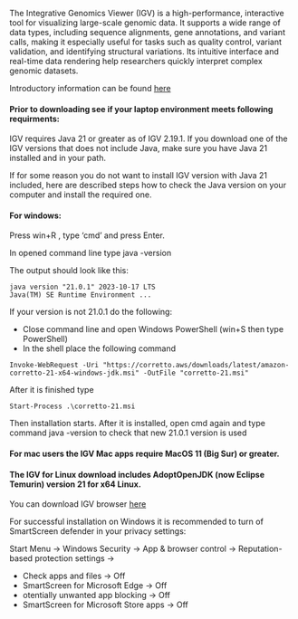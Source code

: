 The Integrative Genomics Viewer (IGV) is a high-performance, interactive tool for visualizing large-scale genomic data. It supports a wide range of data types, including sequence alignments, gene annotations, and variant calls, making it especially useful for tasks such as quality control, variant validation, and identifying structural variations. Its intuitive interface and real-time data rendering help researchers quickly interpret complex genomic datasets.


Introductory information can be found [here](https://igv.org/doc/desktop/#)


#### Prior to downloading see if your laptop environment meets following requirments: ##

IGV requires Java 21 or greater as of IGV 2.19.1. If you download one of the IGV versions that does not include Java, make sure you have Java 21 installed and in your path. 

If for some reason you do not want to install IGV version with Java 21 included, here are described steps how to check the Java version on your computer and install the required one.


#### For windows:

Press win+R , type ‘cmd’ and press Enter.

In opened command line type java -version

The output should look like this:
```
java version "21.0.1" 2023-10-17 LTS
Java(TM) SE Runtime Environment ...
```
If your version is not 21.0.1 do the following:

- Close command line and open Windows PowerShell (win+S then type PowerShell)
- In the shell place the following command 
```
Invoke-WebRequest -Uri "https://corretto.aws/downloads/latest/amazon-corretto-21-x64-windows-jdk.msi" -OutFile "corretto-21.msi"
```
After it is finished type 
```
Start-Process .\corretto-21.msi
``` 
Then installation starts. After it is installed, open cmd again and type command java -version to check that new 21.0.1 version is used

#### For mac users the IGV Mac apps require MacOS 11 (Big Sur) or greater.
#### The IGV for Linux download includes AdoptOpenJDK (now Eclipse Temurin) version 21 for x64 Linux.  

You can download IGV browser [here](https://igv.org/doc/desktop/#DownloadPage/)

For successful installation on Windows it is recommended to turn of SmartScreen defender in your privacy settings:

Start Menu → Windows Security → App & browser control → Reputation-based protection settings →
-  Check apps and files → Off
-  SmartScreen for Microsoft Edge → Off
-   otentially unwanted app blocking → Off
-   SmartScreen for Microsoft Store apps → Off
